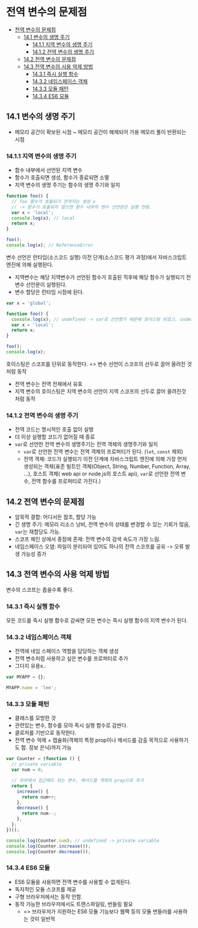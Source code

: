 # 전역 변수의 문제점

- [전역 변수의 문제점](#전역-변수의-문제점)
  - [14.1 변수의 생명 주기](#141-변수의-생명-주기)
    - [14.1.1 지역 변수의 생명 주기](#1411-지역-변수의-생명-주기)
    - [14.1.2 전역 변수의 생명 주기](#1412-전역-변수의-생명-주기)
  - [14.2 전역 변수의 문제점](#142-전역-변수의-문제점)
  - [14.3 전역 변수의 사용 억제 방법](#143-전역-변수의-사용-억제-방법)
    - [14.3.1 즉시 실행 함수](#1431-즉시-실행-함수)
    - [14.3.2 네임스페이스 객체](#1432-네임스페이스-객체)
    - [14.3.3 모듈 패턴](#1433-모듈-패턴)
    - [14.3.4 ES6 모듈](#1434-es6-모듈)

## 14.1 변수의 생명 주기

- 메모리 공간이 확보된 시점 ~ 메모리 공간이 해제되어 가용 메모리 풀이 반환되는 시점

### 14.1.1 지역 변수의 생명 주기

- 함수 내부에서 선언된 지역 변수
- 함수가 호출되면 생성, 함수가 종료되면 소멸
- 지역 변수의 생명 주기는 함수의 생명 주기와 일치

```javascript
function foo() {
  // foo 함수가 호출되기 전까지는 생성 x
  // -> 함수가 호출되지 않으면 함수 내부의 변수 선언문은 실행 안됨.
  var x = 'local';
  console.log(x); // local
  return x;
}

foo();
console.log(x); // ReferenceError
```

변수 선언은 런타임(소스코드 실행) 이전 단계(소스코드 평가 과정)에서 자바스크립트 엔진에 의해 실행된다.

- 지역변수는 해당 지역변수가 선언된 함수가 호출된 직후에 해당 함수가 실행되기 전 변수 선언문이 실행된다.
- 변수 할당은 런타임 시점에 된다.

```javascript
var x = 'global';

function foo() {
  console.log(x); // undefined -> var로 선언했기 때문에 호이스팅 되었고, undefined로 초기화까지 되어있음.
  var x = 'local';
  return x;
}

foo();
console.log(x);
```

호이스팅은 스코프를 단위로 동작한다. => 변수 선언이 스코프의 선두로 끌어 올려진 것처럼 동작

- 전역 변수는 전역 전체에서 유효
- 지역 변수의 호이스팅은 지역 변수의 선언이 지역 스코프의 선두로 끌어 올려진것 처럼 동작

### 14.1.2 전역 변수의 생명 주기

- 전역 코드는 명시적인 호출 없이 실행
- 더 이상 실행할 코드가 없어질 때 종료
- `var`로 선언한 전역 변수의 생명주기는 전역 객체의 생명주기와 일치
  - `var`로 선언한 전역 변수는 전역 객체의 프로퍼티가 된다. (`let`, `const` 제외)
  - 전역 객체: 코드가 실행되기 이전 단계에 자바스크립트 엔진에 의해 가장 먼저 생성되는 객체(표준 빌트인 객체(Object, String, Number, Function, Array, ...), 호스트 객체(
    web api or node.js의 호스트 api), `var`로 선언한 전역 변수, 전역 함수를 프로퍼티로 가진다.)

## 14.2 전역 변수의 문제점

- 암묵적 결합: 어디서든 참조, 할당 가능
- 긴 생명 주기: 메모리 리소스 낭비, 전역 변수의 상태를 변경할 수 있는 기회가 많음, `var`는 재할당도 가능.
- 스코프 체인 상에서 종점에 존재: 전역 변수의 검색 속도가 가장 느림.
- 네임스페이스 오염: 파일이 분리되어 있어도 하나의 전역 스코프를 공유 -> 오류 발생 가능성 증가

## 14.3 전역 변수의 사용 억제 방법

변수의 스코프는 좁을수록 좋다.

### 14.3.1 즉시 실행 함수

모든 코드를 즉시 실행 함수로 감싸면 모든 변수는 즉시 실행 함수의 지역 변수가 된다.

### 14.3.2 네임스페이스 객체

- 전역에 네임 스페이스 역할을 담당하는 객체 생성
- 전역 변수처럼 사용하고 싶은 변수를 프로퍼티로 추가
- 그다지 유용x..

```javascript
var MYAPP = {};

MYAPP.name = 'lee';
```

### 14.3.3 모듈 패턴

- 클래스를 모방한 것
- 관련있는 변수, 함수를 모아 즉시 실행 함수로 감싼다.
- 클로저를 기반으로 동작한다.
- 전역 변수 억제 + 캡슐화(객체의 특정 prop이나 메서드를 감출 목적으로 사용하기도 함. 정보 은닉)까지 가능

```javascript
var Counter = (function () {
  // private variable
  var num = 0;

  // 외부에서 접근해도 되는 변수, 메서드를 객체의 prop으로 추가
  return {
    increase() {
      return num++;
    },
    decrease() {
      return num--;
    },
  };
})();

console.log(Counter.num); // undefined -> private variable
console.log(Counter.increase());
console.log(Counter.decrease());
```

### 14.3.4 ES6 모듈

- ES6 모듈을 사용하면 전역 변수를 사용할 수 없게된다.
- 독자적인 모듈 스코프를 제공
- 구형 브라우저에서는 동작 안함.
- 동작 가능한 브라우저에서도 트랜스파일링, 번들링 필요
  - => 브라우저가 지원하는 ES6 모듈 기능보다 웹팩 등의 모듈 번들러를 사용하는 것이 일반적
